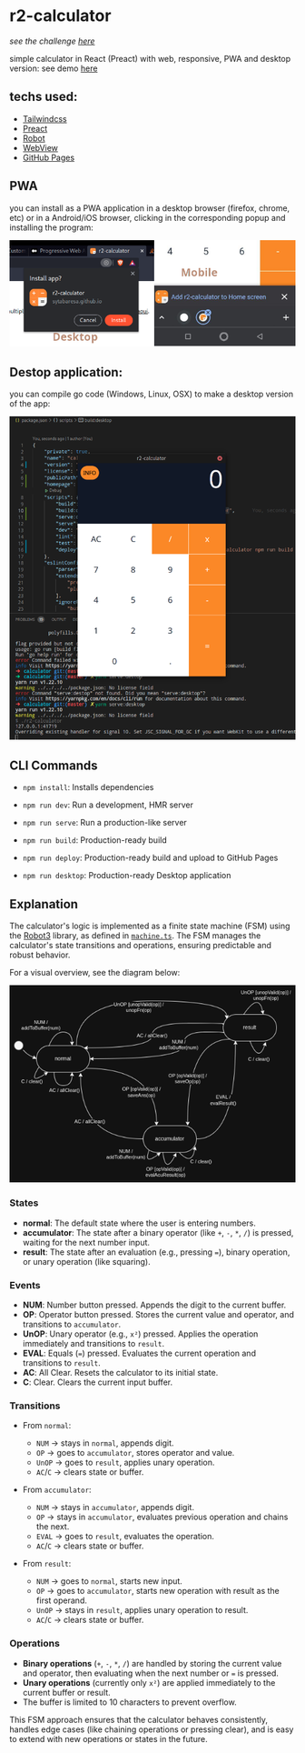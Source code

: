 # r2-calculator

*see the challenge [here](./challenge.md)*

simple calculator in React (Preact) with web, responsive, PWA and desktop version: see demo [here](https://sytabaresa.github.io/r2-calculator/)

## techs used:
- [Tailwindcss](https://tailwindcss.com/)
- [Preact](https://preactjs.com/)
- [Robot](https://thisrobot.life/)
- [WebView](https://github.com/WebView/webview)
- [GitHub Pages](https://pages.github.com/)

## PWA

you can install as a PWA application in a desktop browser (firefox, chrome, etc) or in a Android/iOS browser, clicking in the corresponding popup and installing the program:

![pwa](./images/pwa.png)

## Destop application:

you can compile go code (Windows, Linux, OSX) to make a desktop version of the app:

![destop-image](./images/desktop.png)

## CLI Commands
*   `npm install`: Installs dependencies

*   `npm run dev`: Run a development, HMR server

*   `npm run serve`: Run a production-like server

*   `npm run build`: Production-ready build

+   `npm run deploy`: Production-ready build and upload to GitHub Pages

+   `npm run desktop`: Production-ready Desktop application


## Explanation
The calculator's logic is implemented as a finite state machine (FSM) using the [Robot3](https://thisrobot.life/) library, as defined in [`machine.ts`](./src/components/calculator/machine.ts). The FSM manages the calculator's state transitions and operations, ensuring predictable and robust behavior.

For a visual overview, see the diagram below:

![fsm](./fsm.drawio.png)

### States

- **normal**: The default state where the user is entering numbers.
- **accumulator**: The state after a binary operator (like `+`, `-`, `*`, `/`) is pressed, waiting for the next number input.
- **result**: The state after an evaluation (e.g., pressing `=`), binary operation, or unary operation (like squaring).

### Events

- **NUM**: Number button pressed. Appends the digit to the current buffer.
- **OP**: Operator button pressed. Stores the current value and operator, and transitions to `accumulator`.
- **UnOP**: Unary operator (e.g., `x²`) pressed. Applies the operation immediately and transitions to `result`.
- **EVAL**: Equals (`=`) pressed. Evaluates the current operation and transitions to `result`.
- **AC**: All Clear. Resets the calculator to its initial state.
- **C**: Clear. Clears the current input buffer.

### Transitions

- From `normal`:
  - `NUM` → stays in `normal`, appends digit.
  - `OP` → goes to `accumulator`, stores operator and value.
  - `UnOP` → goes to `result`, applies unary operation.
  - `AC`/`C` → clears state or buffer.

- From `accumulator`:
  - `NUM` → stays in `accumulator`, appends digit.
  - `OP` → stays in `accumulator`, evaluates previous operation and chains the next.
  - `EVAL` → goes to `result`, evaluates the operation.
  - `AC`/`C` → clears state or buffer.

- From `result`:
  - `NUM` → goes to `normal`, starts new input.
  - `OP` → goes to `accumulator`, starts new operation with result as the first operand.
  - `UnOP` → stays in `result`, applies unary operation to result.
  - `AC`/`C` → clears state or buffer.

### Operations

- **Binary operations** (`+`, `-`, `*`, `/`) are handled by storing the current value and operator, then evaluating when the next number or `=` is pressed.
- **Unary operations** (currently only `x²`) are applied immediately to the current buffer or result.
- The buffer is limited to 10 characters to prevent overflow.

This FSM approach ensures that the calculator behaves consistently, handles edge cases (like chaining operations or pressing clear), and is easy to extend with new operations or states in the future.
